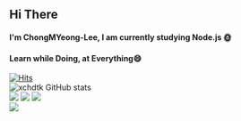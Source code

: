## Hi There
#### I'm ChongMYeong-Lee, I am currently studying Node.js 🌞
#### Learn while Doing, at Everything😄
[![Hits](https://hits.seeyoufarm.com/api/count/incr/badge.svg?url=https%3A%2F%2Fgithub.com%2Fgjbae1212%2Fhit-counter)](https://hits.seeyoufarm.com)                    
![xchdtk GitHub stats](https://github-readme-stats.vercel.app/api?username=xchdtk&show_icons=true&theme=onedark)</br>
<img src="https://img.shields.io/badge/Python-3766AB?style=flat-square&logo=Python&logoColor=white"/></a>
<img src="https://img.shields.io/badge/Django-092E20?style=flat-square&logo=Django&logoColor=white"/></a>
<img src="https://img.shields.io/badge/JavaScript-F7DF1E?style=flat-square&logo=JavaScript&logoColor=white"/></a></br>
<img src="https://img.shields.io/badge/MySQL-4479A1?style=flat-square&logo=MySQL&logoColor=white"/></a>


